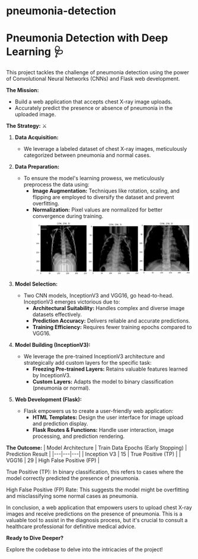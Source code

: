 # pneumonia-detection
#   Pneumonia Detection with Deep Learning 🩺

This project tackles the challenge of pneumonia detection using the power of Convolutional Neural Networks (CNNs) and Flask web development.  

**The Mission:** 

- Build a web application that accepts chest X-ray image uploads.
- Accurately predict the presence or absence of pneumonia in the uploaded image.

**The Strategy:** ⚔️

1. **Data Acquisition:** 
   - We leverage a labeled dataset of chest X-ray images, meticulously categorized between pneumonia and normal cases.

2. **Data Preparation:** 
   - To ensure the model's learning prowess, we meticulously preprocess the data using:
      - **Image Augmentation:** Techniques like rotation, scaling, and flipping are employed to diversify the dataset and prevent overfitting.
      - **Normalization:** Pixel values are normalized for better convergence during training.
                                                     ![rdm-figure](assets/xrayimages.png)

3. **Model Selection:** 
   - Two CNN models, InceptionV3 and VGG16, go head-to-head. InceptionV3 emerges victorious due to:
      - **Architectural Suitability:** Handles complex and diverse image datasets effectively.
      - **Prediction Accuracy:** Delivers reliable and accurate predictions.
      - **Training Efficiency:** Requires fewer training epochs compared to VGG16.

4. **Model Building (InceptionV3):** ️
   - We leverage the pre-trained InceptionV3 architecture and strategically add custom layers for the specific task:
      - **Freezing Pre-trained Layers:** Retains valuable features learned by InceptionV3.
      - **Custom Layers:** Adapts the model to binary classification (pneumonia or normal).

5. **Web Development (Flask):** 
   - Flask empowers us to create a user-friendly web application:
      - **HTML Templates:** Design the user interface for image upload and prediction display.
      - **Flask Routes & Functions:** Handle user interaction, image processing, and prediction rendering.

**The Outcome:** 
| Model Architecture | Train Data Epochs (Early Stopping) | Prediction Result |
|---|---|---|
| Inception V3 | 15 | True Positive (TP) |
| VGG16 | 29 | High False Positive (FP) |

True Positive (TP): In binary classification, this refers to cases where the model correctly predicted the presence of pneumonia.

High False Positive (FP) Rate: This suggests the model might be overfitting and misclassifying some normal cases as pneumonia.


In conclusion, a web application that empowers users to upload chest X-ray images and receive predictions on the presence of pneumonia. This is a valuable tool to assist in the diagnosis process, but it's crucial to consult a healthcare professional for definitive medical advice.

**Ready to Dive Deeper?** 

Explore the codebase to delve into the intricacies of the project!
